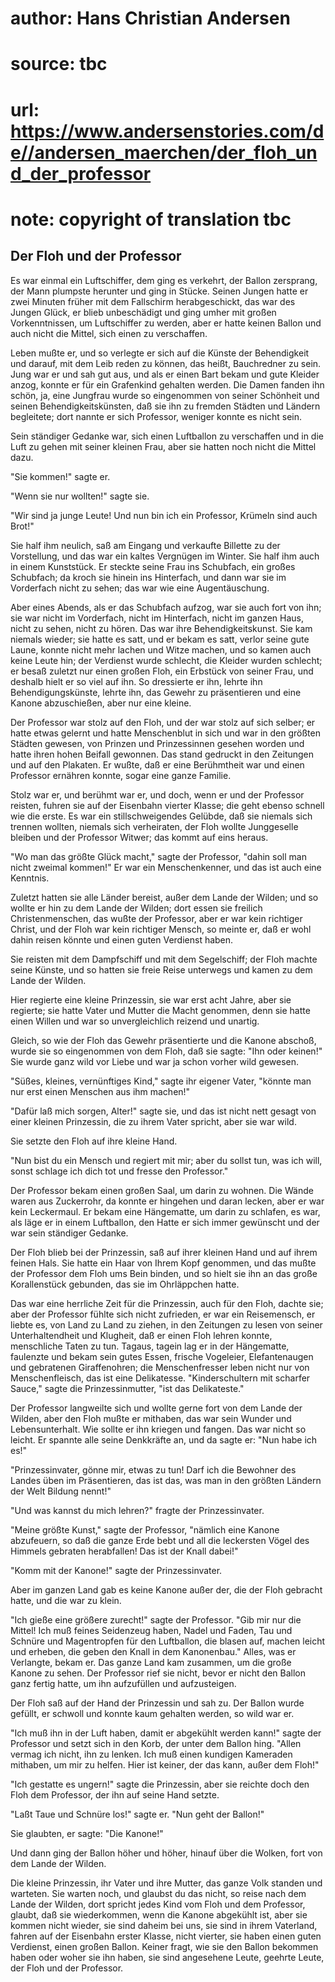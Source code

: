 # author: Hans Christian Andersen
# source: tbc
# url: https://www.andersenstories.com/de//andersen_maerchen/der_floh_und_der_professor
# note: copyright of translation tbc

## Der Floh und der Professor 

Es war einmal ein Luftschiffer, dem ging es verkehrt, der Ballon
zersprang, der Mann plumpste herunter und ging in Stücke. Seinen Jungen
hatte er zwei Minuten früher mit dem Fallschirm herabgeschickt, das war
des Jungen Glück, er blieb unbeschädigt und ging umher mit großen
Vorkenntnissen, um Luftschiffer zu werden, aber er hatte keinen Ballon
und auch nicht die Mittel, sich einen zu verschaffen.

Leben mußte er, und so verlegte er sich auf die Künste der Behendigkeit
und darauf, mit dem Leib reden zu können, das heißt, Bauchredner zu
sein. Jung war er und sah gut aus, und als er einen Bart bekam und gute
Kleider anzog, konnte er für ein Grafenkind gehalten werden. Die Damen
fanden ihn schön, ja, eine Jungfrau wurde so eingenommen von seiner
Schönheit und seinen Behendigkeitskünsten, daß sie ihn zu fremden
Städten und Ländern begleitete; dort nannte er sich Professor, weniger
konnte es nicht sein.

Sein ständiger Gedanke war, sich einen Luftballon zu verschaffen und in
die Luft zu gehen mit seiner kleinen Frau, aber sie hatten noch nicht
die Mittel dazu.

"Sie kommen!" sagte er.

"Wenn sie nur wollten!" sagte sie.

"Wir sind ja junge Leute! Und nun bin ich ein Professor, Krümeln sind
auch Brot!"

Sie half ihm neulich, saß am Eingang und verkaufte Billette zu der
Vorstellung, und das war ein kaltes Vergnügen im Winter. Sie half ihm
auch in einem Kunststück. Er steckte seine Frau ins Schubfach, ein
großes Schubfach; da kroch sie hinein ins Hinterfach, und dann war sie
im Vorderfach nicht zu sehen; das war wie eine Augentäuschung.

Aber eines Abends, als er das Schubfach aufzog, war sie auch fort von
ihn; sie war nicht im Vorderfach, nicht im Hinterfach, nicht im ganzen
Haus, nicht zu sehen, nicht zu hören. Das war ihre Behendigkeitskunst.
Sie kam niemals wieder; sie hatte es satt, und er bekam es satt, verlor
seine gute Laune, konnte nicht mehr lachen und Witze machen, und so
kamen auch keine Leute hin; der Verdienst wurde schlecht, die Kleider
wurden schlecht; er besaß zuletzt nur einen großen Floh, ein Erbstück
von seiner Frau, und deshalb hielt er so viel auf ihn. So dressierte er
ihn, lehrte ihn Behendigungskünste, lehrte ihn, das Gewehr zu
präsentieren und eine Kanone abzuschießen, aber nur eine kleine.

Der Professor war stolz auf den Floh, und der war stolz auf sich selber;
er hatte etwas gelernt und hatte Menschenblut in sich und war in den
größten Städten gewesen, von Prinzen und Prinzessinnen gesehen worden
und hatte ihren hohen Beifall gewonnen. Das stand gedruckt in den
Zeitungen und auf den Plakaten. Er wußte, daß er eine Berühmtheit war
und einen Professor ernähren konnte, sogar eine ganze Familie.

Stolz war er, und berühmt war er, und doch, wenn er und der Professor
reisten, fuhren sie auf der Eisenbahn vierter Klasse; die geht ebenso
schnell wie die erste. Es war ein stillschweigendes Gelübde, daß sie
niemals sich trennen wollten, niemals sich verheiraten, der Floh wollte
Junggeselle bleiben und der Professor Witwer; das kommt auf eins heraus.

"Wo man das größte Glück macht," sagte der Professor, "dahin soll man
nicht zweimal kommen!" Er war ein Menschenkenner, und das ist auch eine
Kenntnis.

Zuletzt hatten sie alle Länder bereist, außer dem Lande der Wilden; und
so wollte er hin zu dem Lande der Wilden; dort essen sie freilich
Christenmenschen, das wußte der Professor, aber er war kein richtiger
Christ, und der Floh war kein richtiger Mensch, so meinte er, daß er
wohl dahin reisen könnte und einen guten Verdienst haben.

Sie reisten mit dem Dampfschiff und mit dem Segelschiff; der Floh machte
seine Künste, und so hatten sie freie Reise unterwegs und kamen zu dem
Lande der Wilden.


Hier regierte eine kleine Prinzessin, sie war erst acht Jahre, aber sie
regierte; sie hatte Vater und Mutter die Macht genommen, denn sie hatte
einen Willen und war so unvergleichlich reizend und unartig.

Gleich, so wie der Floh das Gewehr präsentierte und die Kanone abschoß,
wurde sie so eingenommen von dem Floh, daß sie sagte: "Ihn oder
keinen!" Sie wurde ganz wild vor Liebe und war ja schon vorher wild
gewesen.

"Süßes, kleines, vernünftiges Kind," sagte ihr eigener Vater, "könnte
man nur erst einen Menschen aus ihm machen!"

"Dafür laß mich sorgen, Alter!" sagte sie, und das ist nicht nett
gesagt von einer kleinen Prinzessin, die zu ihrem Vater spricht, aber
sie war wild.

Sie setzte den Floh auf ihre kleine Hand.

"Nun bist du ein Mensch und regiert mit mir; aber du sollst tun, was
ich will, sonst schlage ich dich tot und fresse den Professor."

Der Professor bekam einen großen Saal, um darin zu wohnen. Die Wände
waren aus Zuckerrohr, da konnte er hingehen und daran lecken, aber er
war kein Leckermaul. Er bekam eine Hängematte, um darin zu schlafen, es
war, als läge er in einem Luftballon, den Hatte er sich immer gewünscht
und der war sein ständiger Gedanke.

Der Floh blieb bei der Prinzessin, saß auf ihrer kleinen Hand und auf
ihrem feinen Hals. Sie hatte ein Haar von Ihrem Kopf genommen, und das
mußte der Professor dem Floh ums Bein binden, und so hielt sie ihn an
das große Korallenstück gebunden, das sie im Ohrläppchen hatte.

Das war eine herrliche Zeit für die Prinzessin, auch für den Floh,
dachte sie; aber der Professor fühlte sich nicht zufrieden, er war ein
Reisemensch, er liebte es, von Land zu Land zu ziehen, in den Zeitungen
zu lesen von seiner Unterhaltendheit und Klugheit, daß er einen Floh
lehren konnte, menschliche Taten zu tun. Tagaus, tagein lag er in der
Hängematte, faulenzte und bekam sein gutes Essen, frische Vogeleier,
Elefantenaugen und gebratenen Giraffenohren; die Menschenfresser leben
nicht nur von Menschenfleisch, das ist eine Delikatesse.
"Kinderschultern mit scharfer Sauce," sagte die Prinzessinmutter,
"ist das Delikateste."

Der Professor langweilte sich und wollte gerne fort von dem Lande der
Wilden, aber den Floh mußte er mithaben, das war sein Wunder und
Lebensunterhalt. Wie sollte er ihn kriegen und fangen. Das war nicht so
leicht. Er spannte alle seine Denkkräfte an, und da sagte er: "Nun habe
ich es!"

"Prinzessinvater, gönne mir, etwas zu tun! Darf ich die Bewohner des
Landes üben im Präsentieren, das ist das, was man in den größten Ländern
der Welt Bildung nennt!"

"Und was kannst du mich lehren?" fragte der Prinzessinvater.

"Meine größte Kunst," sagte der Professor, "nämlich eine Kanone
abzufeuern, so daß die ganze Erde bebt und all die leckersten Vögel des
Himmels gebraten herabfallen! Das ist der Knall dabei!"

"Komm mit der Kanone!" sagte der Prinzessinvater.

Aber im ganzen Land gab es keine Kanone außer der, die der Floh gebracht
hatte, und die war zu klein.

"Ich gieße eine größere zurecht!" sagte der Professor. "Gib mir nur
die Mittel! Ich muß feines Seidenzeug haben, Nadel und Faden, Tau und
Schnüre und Magentropfen für den Luftballon, die blasen auf, machen
leicht und erheben, die geben den Knall in dem Kanonenbau." Alles, was
er Verlangte, bekam er. Das ganze Land kam zusammen, um die große Kanone
zu sehen. Der Professor rief sie nicht, bevor er nicht den Ballon ganz
fertig hatte, um ihn aufzufüllen und aufzusteigen.

Der Floh saß auf der Hand der Prinzessin und sah zu. Der Ballon wurde
gefüllt, er schwoll und konnte kaum gehalten werden, so wild war er.

"Ich muß ihn in der Luft haben, damit er abgekühlt werden kann!" sagte
der Professor und setzt sich in den Korb, der unter dem Ballon hing.
"Allen vermag ich nicht, ihn zu lenken. Ich muß einen kundigen
Kameraden mithaben, um mir zu helfen. Hier ist keiner, der das kann,
außer dem Floh!"

"Ich gestatte es ungern!" sagte die Prinzessin, aber sie reichte doch
den Floh dem Professor, der ihn auf seine Hand setzte.

"Laßt Taue und Schnüre los!" sagte er. "Nun geht der Ballon!"

Sie glaubten, er sagte: "Die Kanone!"

Und dann ging der Ballon höher und höher, hinauf über die Wolken, fort
von dem Lande der Wilden.

Die kleine Prinzessin, ihr Vater und ihre Mutter, das ganze Volk standen
und warteten. Sie warten noch, und glaubst du das nicht, so reise nach
dem Lande der Wilden, dort spricht jedes Kind vom Floh und dem
Professor, glaubt, daß sie wiederkommen, wenn die Kanone abgekühlt ist,
aber sie kommen nicht wieder, sie sind daheim bei uns, sie sind in ihrem
Vaterland, fahren auf der Eisenbahn erster Klasse, nicht vierter, sie
haben einen guten Verdienst, einen großen Ballon. Keiner fragt, wie sie
den Ballon bekommen haben oder woher sie ihn haben, sie sind angesehene
Leute, geehrte Leute, der Floh und der Professor.

